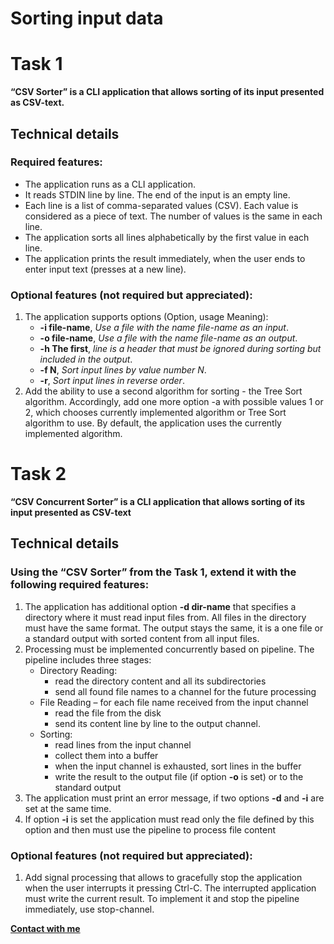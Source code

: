 # Sorting input data

# Task 1

**“CSV Sorter” is a CLI application that allows sorting of its input presented as CSV-text.**

## Technical details
### Required features:
<ul>
	<li>The application runs as a CLI application.</li> 
	<li>It reads STDIN line by line. The end of the input is an empty line.</li>
	<li>Each line is a list of comma-separated values (CSV). Each value is considered as a piece of text. The number of values is the same in each line.</li>
	<li>The application sorts all lines alphabetically by the first value in each line.</li>
	<li>The application prints the result immediately, when the user ends to enter input text (presses <Enter> at a new line).</li>
</ul>

### Optional features (not required but appreciated):
<ol>
	<li>The application supports options (Option, usage Meaning):
		
<ul>
	<li><strong>-i file-name</strong>, <em>Use a file with the name file-name as an input</em>.</li>
	<li><strong>-o file-name</strong>, <em>Use a file with the name file-name as an output</em>.</li>
	<li><strong>-h The first</strong>, <em>line is a header that must be ignored during sorting but included in the output</em>.</li>
	<li><strong>-f N</strong>, <em>Sort input lines by value number N</em>.</li>
	<li><strong>-r</strong>, <em>Sort input lines in reverse order</em>.</li>
		</ul>
	</li>	
			
<li> Add the ability to use a second algorithm for sorting - the Tree Sort algorithm. Accordingly, add one more option -a with possible values 1 or 2, which chooses currently implemented algorithm or Tree Sort algorithm to use. By default, the application uses the currently implemented algorithm.</li>
</ol>	
	



# Task 2

**“CSV Concurrent Sorter” is a CLI application that allows sorting of its input presented as CSV-text**

## **Technical details** 

### Using the “CSV Sorter” from the Task 1, extend it with the following required features:

1. The application has additional option **-d dir-name** that specifies a directory where it must read input files from. All files in the directory must have the same format. The output stays the same, it is a one file or a standard output with sorted content from all input files. 
2. Processing must be implemented concurrently based on pipeline. The pipeline includes three stages:
	* Directory Reading:
		* read the directory content and all its subdirectories
		* send all found file names to a channel for the future processing
	* File Reading – for each file name received from the input channel
	  * read the file from the disk
	  * send its content line by line to the output channel. 
	* Sorting:
	  * read lines from the input channel
	  * collect them into a buffer
	  * when the input channel is exhausted, sort lines in the buffer
	  *	write the result to the output file (if option **-o** is set) or to the standard output
3. The application must print an error message, if two options **-d** and **-i** are set at the same time. 
4. If option **-i** is set the application must read only the file defined by this option and then must use the pipeline to process file content

### Optional features (not required but appreciated):
1. Add signal processing that allows to gracefully stop the application when the user interrupts it pressing Ctrl-C. The interrupted application must write the current result. To implement it and stop the pipeline immediately, use stop-channel. 


**[Contact with me](https://t.me/kirilodm67)**

